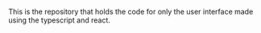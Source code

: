 This is the repository that holds the code for only the user interface made using the typescript and react.